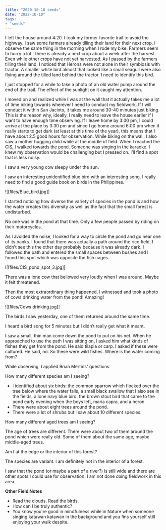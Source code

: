 ```yaml
---
title: "2020-10-10 seeds"
date: "2022-10-10"
tags:
- "seeds"
---
```


I left the house around 4:20. I took my former favorite trail to avoid the highway. I saw some farmers already tilling their land for their next crop. I observe the same thing in the morning when I rode my bike. Farmers seem to hurry a lot. There is already a next crop about a week after the harvest. Even while other crops have not yet harvested. As I passed by the farmers tilling their land, I noticed that Herons were not alone in their symbiosis with tractor. A smaller white bird almost that looked like a small seagull were also flying around the tilled land behind the tractor. I need to identify this bird.

I just stopped for a while to take a photo of an old water pump around the end of the trail. The effect of the sunlight on it caught my attention.

I moved on and realized while I was at the wall that it actually takes me a lot of time biking towards wherever I need to conduct my fieldwork. If I will conduct it within San Jacinto, it takes me around 30-40 minutes just biking. This is the reason why, ideally, I really need to leave the house earlier if I want to have enough time observing. If I leave home by 3:00 pm, I could arrive at the place by 3:30 pm and since I go home around 6:00 pm when it really starts to get dark (at least at this time of the year), this means that I have about 2.5 good hours for observation. While biking on the wall, I also saw a mother hugging child while at the middle of field. When I reached the CIS, I walked towards the pond. Someone was singing in the karaoke. I knew my observation would be challenging but I pressed on. I’ll find a spot that is less noisy.

I saw a very young cow sleepy under the sun.

I saw an interesting unidentified blue bird with an interesting song. I really need to find a good guide book on birds in the Philippines.

![[files/Blue_bird.jpg]]

I started noticing how diverse the variety of species in the pond is and how the water creates this diversity as well as the fact that the small forest is undisturbed.

No one was in the pond at that time. Only a few people passed by riding on their motorcycles.

As I avoided the noise, I looked for a way to circle the pond and go near one of its banks. I found that there was actually a path around the rice field. I didn’t see this the other day probably because it was already dark. I followed the path and entered the small spaces between bushes and I found this spot which was opposite the fish cages.

![[files/CIS_pond_spot_3.jpg]]

There was a lone cow that bellowed very loudly when I was around. Maybe it felt threatened.

Then the most extraordinary thing happened. I witnessed and took a photo of cows drinking water from the pond! Amazing!

![[files/Cows drinking.jpg]]

The birds I saw yesterday, one of them returned around the same time.

I heard a bird song for 5 minutes but I didn’t really get what it meant.

I saw a small, thin man come down the pond to put on his net. When he approached to use the path I was sitting on, I asked him what kinds of fishes they get from the pond. He said tilapia or carp. I asked if these were cultured. He said, no. So these were wild fishes. Where is the water coming from?

While observing, I applied Brian Mertins' questions.

How many different species am I seeing?

- I identified about six birds: the common sparrow which flocked over the tree below where the water falls, a small black swallow that I also see in the fields, a lone navy blue bird, the brown stout bird that came to the pond early evening when the boys left, maria capra, and a heron.
- There were about eight trees around the pond.
- There were a lot of shrubs but I saw about 10 different species.

How many different aged trees am I seeing?

The age of trees are different. There were about two of them around the pond which were really old. Some of them about the same age, maybe middle-aged trees.

Am I at the edge or the interior of this forest?

The species are variant. I am definitely not in the interior of a forest.

I saw that the pond (or maybe a part of a river?) is still wide and there are other spots I could use for observation. I am not done doing fieldwork in this area.

**Other Field Notes**

- Read the clouds. Read the birds.
- How can I be truly authentic?
- You know you're good in mindfulness while in Nature when someone singing katawan katawan in the background and you fins yourself still enjoying your walk despite.